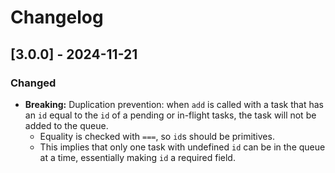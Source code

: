 # Changelog

## [3.0.0] - 2024-11-21

### Changed

- **Breaking:** Duplication prevention: when `add` is called with a task that
  has an `id` equal to the `id` of a pending or in-flight tasks, the task will
  not be added to the queue.
  - Equality is checked with `===`, so `id`s should be primitives.
  - This implies that only one task with undefined `id` can be in the queue at
    a time, essentially making `id` a required field.
